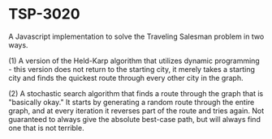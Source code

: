 # TSP-3020
A Javascript implementation to solve the Traveling Salesman problem in two ways.

(1) A version of the Held-Karp algorithm that utilizes dynamic programming - this version does not return to the starting city, it merely takes a starting city and finds the quickest route through every other city in the graph.

(2) A stochastic search algorithm that finds a route through the graph that is "basically okay." It starts by generating a random route through the entire graph, and at every iteration it reverses part of the route and tries again. Not guaranteed to always give the absolute best-case path, but will always find one that is not terrible.
